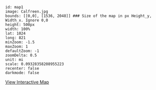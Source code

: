 
```leaflet  
id: map1
image: Calfreen.jpg
bounds: [[0,0], [1536, 2048]] ### Size of the map in px Height_y, Width_x. Ignore 0,0  
height: 500px
width: 100%
lat: 1024
long: 821
minZoom: -1.5
maxZoom: 1
defaultZoom: -1
zoomDelta: 0.5
unit: mi
scale: 0.09328358208955223 
recenter: false  
darkmode: false
```
[View Interactive Map](../static/Calfreen.jpg)


